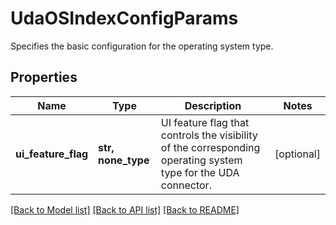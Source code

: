 # UdaOSIndexConfigParams

Specifies the basic configuration for the operating system type.

## Properties
Name | Type | Description | Notes
------------ | ------------- | ------------- | -------------
**ui_feature_flag** | **str, none_type** | UI feature flag that controls the visibility of the corresponding operating system type for the UDA connector. | [optional] 

[[Back to Model list]](../README.md#documentation-for-models) [[Back to API list]](../README.md#documentation-for-api-endpoints) [[Back to README]](../README.md)


